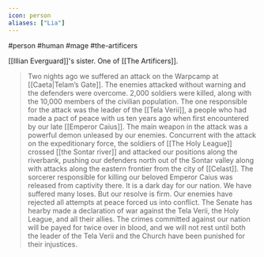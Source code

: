 ```yaml
---
icon: person 
aliases: ["Lia"]
---
```

#person #human #mage #the-artificers

[[Illian Everguard]]'s sister. One of [[The Artificers]].

> Two nights ago we suffered an attack on the Warpcamp at [[Caeta|Telam’s Gate]]. The enemies attacked without warning and the defenders were overcome. 2,000 soldiers were killed, along with the 10,000 members of the civilian population. The one responsible for the attack was the leader of the [[Tela Verii]], a people who had made a pact of peace with us ten years ago when first encountered by our late [[Emperor Caius]]. The main weapon in the attack was a powerful demon unleased by our enemies.
> Concurrent with the attack on the expeditionary force, the soldiers of [[The Holy League]] crossed [[the Sontar river]] and attacked our positions along the riverbank, pushing our defenders north out of the Sontar valley along with attacks along the eastern frontier from the city of [[Celast]]. The sorcerer responsible for killing our beloved Emperor Caius was released from captivity there.
> It is a dark day for our nation. We have suffered many loses. But our resolve is firm. Our enemies have rejected all attempts at peace forced us into conflict. The Senate has hearby made a declaration of war against the Tela Verii, the Holy League, and all their allies. The crimes committed against our nation will be payed for twice over in blood, and we will not rest until both the leader of the Tela Verii and the Church have been punished for their injustices.